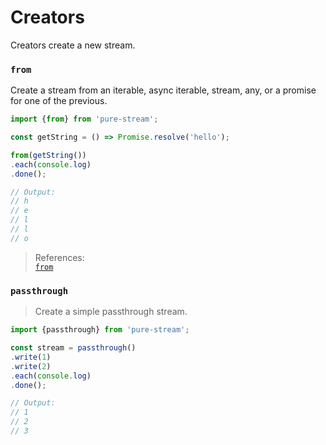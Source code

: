 # Creators

Creators create a new stream.

### `from`
Create a stream from an iterable, async iterable, stream, any, or a promise for one of the previous.

```js
import {from} from 'pure-stream';

const getString = () => Promise.resolve('hello');

from(getString())
.each(console.log)
.done();

// Output:
// h
// e
// l
// l
// o
```

> References:  
> [`from`]('./Creators.md#from)

### `passthrough`
> Create a simple passthrough stream.

```js
import {passthrough} from 'pure-stream';

const stream = passthrough()
.write(1)
.write(2)
.each(console.log)
.done();

// Output:
// 1
// 2
// 3
```
